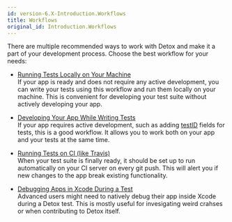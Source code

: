 ```yaml
---
id: version-6.X-Introduction.Workflows
title: Workflows
original_id: Introduction.Workflows
---
```


There are multiple recommended ways to work with Detox and make it a part of your development process. Choose the best workflow for your needs:

* [Running Tests Locally on Your Machine](Guide.RunningLocally.md)<br>If your app is ready and does not require any active development, you can write your tests using this workflow and run them locally on your machine. This is convenient for developing your test suite without actively developing your app.

* [Developing Your App While Writing Tests](Guide.DevelopingWhileWritingTests.md)<br>If your app requires active development, such as adding [testID](https://facebook.github.io/react-native/docs/view.html#testid) fields for tests, this is a good workflow. It allows you to work both on your app and your tests at the same time.

* [Running Tests on CI (like Travis)](Guide.RunningOnCI.md)<br>When your test suite is finally ready, it should be set up to run automatically on your CI server on every git push. This will alert you if new changes to the app break existing functionality.

* [Debugging Apps in Xcode During a Test](Guide.DebuggingInXcode.md)<br>Advanced users might need to natively debug their app inside Xcode during a Detox test. This is mostly useful for invesigating weird crahses or when contributing to Detox itself.
